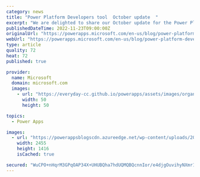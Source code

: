 ```yaml
---
category: news
title: "Power Platform Developers tool  October update  "
excerpt: "We are delighted to share our October update for the Power Platform Developer tools. With this update, we are releasing some capabilities that have been in high demand by the developer community. So let us get into it. Power platform Command line updates Model builder We are bringing the ability to generate"
publishedDateTime: 2022-11-23T09:00:00Z
originalUrl: "https://powerapps.microsoft.com/en-us/blog/power-platform-developers-tool-october-update/"
webUrl: "https://powerapps.microsoft.com/en-us/blog/power-platform-developers-tool-october-update/"
type: article
quality: 72
heat: 72
published: true

provider:
  name: Microsoft
  domain: microsoft.com
  images:
    - url: "https://everyday-cc.github.io/powerapps/assets/images/organizations/microsoft.com-50x50.jpg"
      width: 50
      height: 50

topics:
  - Power Apps

images:
  - url: "https://powerappsblogscdn.azureedge.net/wp-content/uploads/2022/11/text-description-automatically-generated-2.png"
    width: 2455
    height: 1416
    isCached: true

secured: "WuCPO+nHqrM3GPqOAP34X+UHUBQha7hdUQMQBQcnnIor/e4djgOuvihyNXmr1P/hTuAqgmEmUPjQywgrSGt7mi2rdkogigpXNc9MGXsDNWmlbRO8lWVvZJCHiQushYgyme9JuWyzzRRjAJaCsryL/Z+fqgEc+wB3XkNBuw3JA0PUMORnuaAfriZVoPOAn7XUZW9fjGq4k0KJwausn1cb1FW//T/p61nId0TIplYEyGuQy3nDLZZb5RaQ1t0Jj7mN9dkqHbnT3eYDumqWaXFOtSjNaW3AByNm2K9IJuGSIBT+mGIBQYTNZveCOIqwSortvgzoFa58f+9Orl1Ckh/DtHo+7DQcPBKy5cAXFPWxmNo=;1QNBBJqYu2GUn+O0DSJJPw=="
---
```



